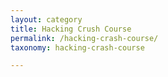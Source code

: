 ```yaml
---
layout: category
title: Hacking Crush Course
permalink: /hacking-crash-course/
taxonomy: hacking-crash-course

---
```


